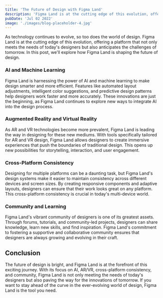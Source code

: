 ```yaml
---
title: 'The Future of Design with Figma Land'
description: 'Figma Land is at the cutting edge of this evolution, offering a platform'
pubDate: 'Jul 02 2022'
image: './images/blog-placeholder-4.jpg'
---
```


As technology continues to evolve, so too does the world of design. Figma Land is at the cutting
edge of this evolution, offering a platform that not only meets the needs of today's designers but
also anticipates the challenges of tomorrow. In this post, we'll explore how Figma Land is shaping
the future of design.

### AI and Machine Learning

Figma Land is harnessing the power of AI and machine learning to make design smarter and more
efficient. Features like automated layout adjustments, intelligent color suggestions, and predictive
design patterns help designers work faster and more accurately. These innovations are just the
beginning, as Figma Land continues to explore new ways to integrate AI into the design process.

### Augmented Reality and Virtual Reality

As AR and VR technologies become more prevalent, Figma Land is leading the way in designing for
these new mediums. With tools specifically tailored for AR and VR design, Figma Land allows
designers to create immersive experiences that push the boundaries of traditional design. This opens
up new possibilities for storytelling, interaction, and user engagement.

### Cross-Platform Consistency

Designing for multiple platforms can be a daunting task, but Figma Land's design systems make it
easier to maintain consistency across different devices and screen sizes. By creating responsive
components and adaptive layouts, designers can ensure that their work looks great on any platform.
This cross-platform consistency is crucial in today's multi-device world.

### Community and Learning

Figma Land's vibrant community of designers is one of its greatest assets. Through forums,
tutorials, and community-led projects, designers can share knowledge, learn new skills, and find
inspiration. Figma Land's commitment to fostering a supportive and collaborative community ensures
that designers are always growing and evolving in their craft.

## Conclusion

The future of design is bright, and Figma Land is at the forefront of this exciting journey. With
its focus on AI, AR/VR, cross-platform consistency, and community, Figma Land is not only meeting
the needs of today's designers but also paving the way for the innovations of tomorrow. If you want
to stay ahead of the curve in the ever-evolving world of design, Figma Land is the tool you need.
